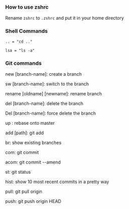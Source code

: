 ### How to use zshrc ###

Rename <code>zshrc</code> to <code>.zshrc</code> and put it in your home
directory

### Shell Commands ###

<code>.. = "cd .."</code>

<code>lsa = "ls -a" </code>

### Git commands ###

new [branch-name]: create a branch

sw [branch-name]: switch to the branch

rename [oldname] [newname]: rename branch

del [branch-name]: delete the branch

Del [branch-name]: force delete the branch

up : rebase onto master

add [path]: git add

br: show existing branches

com: git commit

acom: git commit --amend

st: git status

hist: show 10 most recent commits in a pretty way

pull: git pull origin

push: git push origin HEAD